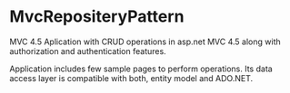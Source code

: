 # MvcRepositeryPattern

MVC 4.5 Aplication with CRUD operations in asp.net MVC 4.5 along with authorization and authentication features. 

Application includes few sample pages to perform operations. Its data access layer is compatible with both, entity model and ADO.NET.
